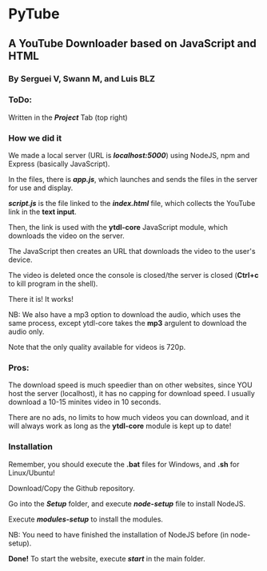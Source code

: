 # PyTube

## A YouTube Downloader based on JavaScript and HTML

### By Serguei V, Swann M, and Luis BLZ

### ToDo:

Written in the ***Project*** Tab (top right)

### How we did it

We made a local server (URL is ***localhost:5000***) using NodeJS, npm and Express (basically JavaScript).

In the files, there is ***app.js***, which launches and sends the files in the server for use and display.

***script.js*** is the file linked to the ***index.html*** file, which collects the YouTube link in the **text input**. 

Then, the link is used with the **ytdl-core** JavaScript module, which downloads the video on the server.

The JavaScript then creates an URL that downloads the video to the user's device.

The video is deleted once the console is closed/the server is closed (**Ctrl+c** to kill program in the shell).

There it is! It works! 

NB: We also have a mp3 option to download the audio, which uses the same process, except ytdl-core takes the **mp3** argulent to download the audio only.

Note that the only quality available for videos is 720p.

### Pros:

The download speed is much speedier than on other websites, since YOU host the server (localhost), it has no capping for download speed. I usually download a 10-15 minites video in 10 seconds.

There are no ads, no limits to how much videos you can download, and it will always work as long as the **ytdl-core** module is kept up to date!

### Installation

Remember, you should execute the **.bat** files for Windows, and **.sh** for Linux/Ubuntu!

Download/Copy the Github repository.

Go into the ***Setup*** folder, and execute ***node-setup*** file to install NodeJS.

Execute ***modules-setup*** to install the modules. 

NB: You need to have finished the installation of NodeJS before (in node-setup).

**Done!** To start the website, execute ***start*** in the main folder.
